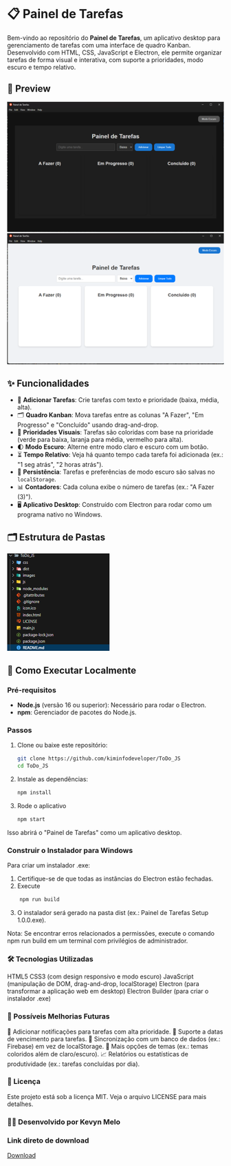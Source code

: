 # 📋 Painel de Tarefas

Bem-vindo ao repositório do **Painel de Tarefas**, um aplicativo desktop para gerenciamento de tarefas com uma interface de quadro Kanban. Desenvolvido com HTML, CSS, JavaScript e Electron, ele permite organizar tarefas de forma visual e interativa, com suporte a prioridades, modo escuro e tempo relativo.

## 📸 Preview

![Painel de Tarefas Preview](<./images/preview%20(1).png>)
![Painel de Tarefas Preview](<./images/preview%20(2).png>)

## ✨ Funcionalidades

-   📝 **Adicionar Tarefas**: Crie tarefas com texto e prioridade (baixa, média, alta).
-   🗂️ **Quadro Kanban**: Mova tarefas entre as colunas "A Fazer", "Em Progresso" e "Concluído" usando drag-and-drop.
-   🎨 **Prioridades Visuais**: Tarefas são coloridas com base na prioridade (verde para baixa, laranja para média, vermelho para alta).
-   🌓 **Modo Escuro**: Alterne entre modo claro e escuro com um botão.
-   ⏳ **Tempo Relativo**: Veja há quanto tempo cada tarefa foi adicionada (ex.: "1 seg atrás", "2 horas atrás").
-   💾 **Persistência**: Tarefas e preferências de modo escuro são salvas no `localStorage`.
-   📊 **Contadores**: Cada coluna exibe o número de tarefas (ex.: "A Fazer (3)").
-   🖥️ **Aplicativo Desktop**: Construído com Electron para rodar como um programa nativo no Windows.

## 🗂️ Estrutura de Pastas

![Estrutura](./images/estrutura.png)

## 🚀 Como Executar Localmente

### Pré-requisitos

-   **Node.js** (versão 16 ou superior): Necessário para rodar o Electron.
-   **npm**: Gerenciador de pacotes do Node.js.

### Passos

1. Clone ou baixe este repositório:
    ```bash
    git clone https://github.com/kiminfodeveloper/ToDo_JS
    cd ToDo_JS
    ```
2. Instale as dependências:
    ```bash
    npm install
    ```
3. Rode o aplicativo

    ```bash
    npm start
    ```

Isso abrirá o "Painel de Tarefas" como um aplicativo desktop.

### Construir o Instalador para Windows

Para criar um instalador .exe:

1. Certifique-se de que todas as instâncias do Electron estão fechadas.
2. Execute

```bash
    npm run build
```

3. O instalador será gerado na pasta dist (ex.: Painel de Tarefas Setup 1.0.0.exe).

Nota: Se encontrar erros relacionados a permissões, execute o comando npm run build em um terminal com privilégios de administrador.

### 🛠️ Tecnologias Utilizadas

HTML5
CSS3 (com design responsivo e modo escuro)
JavaScript (manipulação de DOM, drag-and-drop, localStorage)
Electron (para transformar a aplicação web em desktop)
Electron Builder (para criar o instalador .exe)

### 📌 Possíveis Melhorias Futuras

🔔 Adicionar notificações para tarefas com alta prioridade.
📅 Suporte a datas de vencimento para tarefas.
🔄 Sincronização com um banco de dados (ex.: Firebase) em vez de localStorage.
🎨 Mais opções de temas (ex.: temas coloridos além de claro/escuro).
📈 Relatórios ou estatísticas de produtividade (ex.: tarefas concluídas por dia).

### 📄 Licença

Este projeto está sob a licença MIT. Veja o arquivo LICENSE para mais detalhes.

### 👨‍💻 Desenvolvido por Kevyn Melo

### Link direto de download

[Download](https://drive.google.com/file/d/1JFVOaVuTlGLBfKUqJQ6hGYTEM3T4_jSj/view?usp=sharing)

